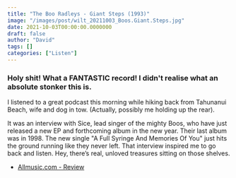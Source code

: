 ```yaml
---
title: "The Boo Radleys - Giant Steps (1993)"
image: "/images/post/wilt_20211003_Boos.Giant.Steps.jpg"
date: 2021-10-03T00:00:00.0000000
draft: false
author: "David"
tags: []
categories: ["Listen"]
---
```

### Holy shit! What a FANTASTIC record! I didn't realise what an absolute stonker this is. 

 I listened to a great podcast this morning while hiking back from Tahunanui Beach, wife and dog in tow. (Actually, possibly me holding up the rear).

 It was an interview with Sice, lead singer of the mighty Boos, who have just released a new EP and forthcoming album in the new year. Their last album was in 1998. The new single "A Full Syringe And Memories Of You" just hits the ground running like they never left. That interview inspired me to go back and listen. Hey, there’s real, unloved treasures sitting on those shelves.

-  [Allmusic.com - Review](https://www.allmusic.com/album/giant-steps-mw0000100696)